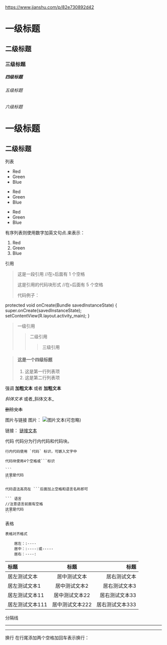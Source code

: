 https://www.jianshu.com/p/82e730892d42  

# 一级标题
## 二级标题
### 三级标题
##### 四级标题
###### 五级标题
###### 六级标题

一级标题
======

二级标题
----------


列表
- Red
- Green
- Blue

* Red
* Green
* Blue

+ Red
+ Green
+ Blue

有序列表则使用数字加英文句点.来表示：
1. Red
2. Green
3. Blue

引用
> 这是一段引用 //在`>`后面有 1 个空格
>
> 这是引用的代码块形式  //在`>`后面有 5 个空格
>
> 代码例子：
>
protected void onCreate(Bundle savedInstanceState)
{
super.onCreate(savedInstanceState);
 setContentView(R.layout.activity_main);
 }

 > 一级引用
 > > 二级引用
 > > > 三级引用

 > #### 这是一个四级标题
 >
 > 1. 这是第一行列表项
 > 2. 这是第二行列表项

强调
**加粗文本** 或者 __加粗文本__

*斜体文本*  或者_斜体文本_

~~删除文本~~

图片与链接
图片：![]()    ![图片文本(可忽略)](图片地址)

链接：[]()     [链接文本](链接地址)

代码
代码分为行内代码和代码块。

    行内代码使用 `代码` 标识，可嵌入文字中

    代码块使用4个空格或```标识

    ```
    这里是代码
    ```

    代码语法高亮在 ```后面加上空格和语言名称即可

    ``` 语言
    //注意语言前面有空格
    这里是代码
    ```
表格

    表格对齐格式

        居左：:----
        居中：:----:或-----
        居右：----:

|标题|标题|标题|
|:---|:---:|---:|
|居左测试文本|居中测试文本|居右测试文本|
|居左测试文本1|居中测试文本2|居右测试文本3|
|居左测试文本11|居中测试文本22|居右测试文本33|
|居左测试文本111|居中测试文本222|居右测试文本333|

分隔线
***

---

换行  在行尾添加两个空格加回车表示换行：  
